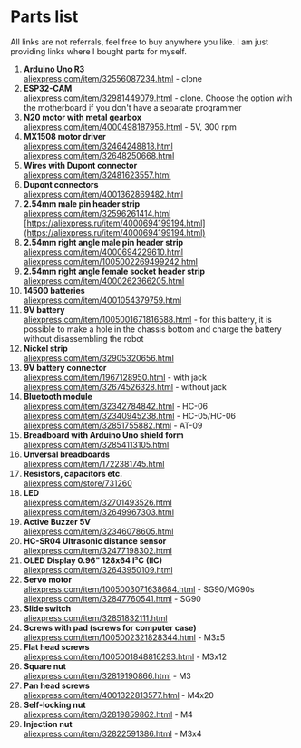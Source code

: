 Parts list
==========

All links are not referrals, feel free to buy anywhere you like. I am just providing links where I bought parts for myself.

1. **Arduino Uno R3**\
  [aliexpress.com/item/32556087234.html](https://aliexpress.com/item/32556087234.html) - clone
2. **ESP32-CAM**\
  [aliexpress.com/item/32981449079.html](https://aliexpress.com/item/32981449079.html) - clone. Choose the option with the motherboard if you don't have a separate programmer
3. **N20 motor with metal gearbox**\
  [aliexpress.com/item/4000498187956.html](https://aliexpress.com/item/4000498187956.html) - 5V, 300 rpm
4. **MX1508 motor driver**\
  [aliexpress.com/item/32464248818.html](https://aliexpress.com/item/32464248818.html)\
  [aliexpress.com/item/32648250668.html](https://aliexpress.com/item/32648250668.html)  
5. **Wires with Dupont connector**\
  [aliexpress.com/item/32481623557.html](https://aliexpress.com/item/32481623557.html)
6. **Dupont connectors**\
  [aliexpress.com/item/4001362869482.html](https://aliexpress.com/item/4001362869482.html)
7. **2.54mm male pin header strip**\
  [aliexpress.com/item/32596261414.html](https://aliexpress.com/item/32596261414.html)\
  [https://aliexpress.ru/item/4000694199194.html](https://aliexpress.ru/item/4000694199194.html)
8. **2.54mm right angle male pin header strip**\
  [aliexpress.com/item/4000694229610.html](https://aliexpress.com/item/4000694229610.html)\
  [aliexpress.com/item/1005002269499242.html](https://aliexpress.com/item/1005002269499242.html)
9. **2.54mm right angle female socket header strip**\
  [aliexpress.com/item/4000262366205.html](https://aliexpress.com/item/4000262366205.html)
10. **14500 batteries**\
  [aliexpress.com/item/4001054379759.html](https://aliexpress.com/item/4001054379759.html)
11. **9V battery**\
  [aliexpress.com/item/1005001671816588.html](https://aliexpress.com/item/1005001671816588.html) - for this battery, it is possible to make a hole in the chassis bottom and charge the battery without disassembling the robot
12. **Nickel strip**\
  [aliexpress.com/item/32905320656.html](https://aliexpress.com/item/32905320656.html)
13. **9V battery connector**\
  [aliexpress.com/item/1967128950.html](https://aliexpress.com/item/1967128950.html) - with jack\
  [aliexpress.com/item/32674526328.html](https://aliexpress.com/item/32674526328.html) - without jack
13. **Bluetooth module**\
  [aliexpress.com/item/32342784842.html](https://aliexpress.com/item/32342784842.html) - HC-06\
  [aliexpress.com/item/32340945238.html](https://aliexpress.com/item/32340945238.html) - HC-05/HC-06\
  [aliexpress.com/item/32851755882.html](https://aliexpress.com/item/32851755882.html) - AT-09
14. **Breadboard with Arduino Uno shield form**\
  [aliexpress.com/item/32854113105.html](https://aliexpress.com/item/32854113105.html)
15. **Unversal breadboards**\
  [aliexpress.com/item/1722381745.html](https://aliexpress.com/item/1722381745.html)
16. **Resistors, capacitors etc.**\
  [aliexpress.com/store/731260](https://aliexpress.com/store/731260)
17. **LED**\
  [aliexpress.com/item/32701493526.html](https://aliexpress.com/item/32701493526.html)\
  [aliexpress.com/item/32649967303.html](https://aliexpress.com/item/32649967303.html)
18. **Active Buzzer 5V**\
  [aliexpress.com/item/32346078605.html](https://aliexpress.com/item/32346078605.html)
19. **HC-SR04 Ultrasonic distance sensor**\
  [aliexpress.com/item/32477198302.html](https://aliexpress.com/item/32477198302.html)
20. **OLED Display 0.96" 128x64 I²C (IIC)**\
  [aliexpress.com/item/32643950109.html](https://aliexpress.com/item/32643950109.html)
21. **Servo motor**\
  [aliexpress.com/item/1005003071638684.html](https://aliexpress.com/item/1005003071638684.html) - SG90/MG90s\
  [aliexpress.com/item/32847760541.html](https://aliexpress.com/item/32847760541.html) - SG90
22. **Slide switch**\
  [aliexpress.com/item/32851832111.html](https://aliexpress.com/item/32851832111.html)  
23. **Screws with pad (screws for computer case)**\
  [aliexpress.com/item/1005002321828344.html](https://aliexpress.com/item/1005002321828344.html) - M3x5 
24. **Flat head screws**\
  [aliexpress.com/item/1005001848816293.html](https://aliexpress.com/item/1005001848816293.html) - M3x12
25. **Square nut**\
  [aliexpress.com/item/32819190866.html](https://aliexpress.com/item/32819190866.html) - M3
26. **Pan head screws**\
  [aliexpress.com/item/4001322813577.html](https://aliexpress.com/item/4001322813577.html) - M4x20
26. **Self-locking nut**\
  [aliexpress.com/item/32819859862.html](https://aliexpress.com/item/32819859862.html) - M4
27. **Injection nut**\
  [aliexpress.com/item/32822591386.html](https://aliexpress.com/item/32822591386.html) - M3x4 
